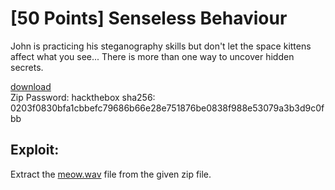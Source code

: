<!-- [50 Points] Senseless Behaviour -->
# [50 Points] Senseless Behaviour

John is practicing his steganography skills but don't let the space kittens affect what you see... There is more than one way to uncover hidden secrets.

[download](./SenselessBehaviour.zip)  
Zip Password: hackthebox sha256: 0203f0830bfa1cbbefc79686b66e28e751876be0838f988e53079a3b3d9c0fbb

<!-- Exploit -->
## Exploit:

Extract the [meow.wav](./meow.wav) file from the given zip file.














